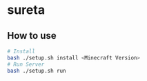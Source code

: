 # sureta

## How to use

```sh
# Install
bash ./setup.sh install <Minecraft Version>
# Run Server
bash ./setup.sh run
```
